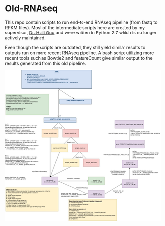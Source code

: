 # Old-RNAseq

This repo contain scripts to run end-to-end RNAseq pipeline (from fastq to RPKM files). Most of the intermediate scripts here are created by my supervisor, [Dr. Huili Guo](https://www.hguolab.com) and were written in Python 2.7 which is no longer actively maintained.

Even though the scripts are outdated, they still yield similar results to outputs run on more recent RNAseq pipeline. A bash script utilizing more recent tools such as Bowtie2 and featureCount give similar output to the results generated from this old pipeline.

<center><img src="Flowchart.jpg"/></center>
